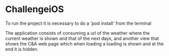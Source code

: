 # ChallengeiOS
To run the project it is necessary to do a 'pod install' from the terminal

The application consists of consuming a url of the weather where the current weather is shown and that of the next days, and another view that shows the C&A web page which when loading a loading is shown and at the end it is hidden.
